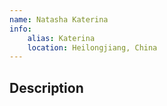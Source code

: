 ```yaml
---
name: Natasha Katerina
info:
    alias: Katerina
    location: Heilongjiang, China
---
```


## Description

